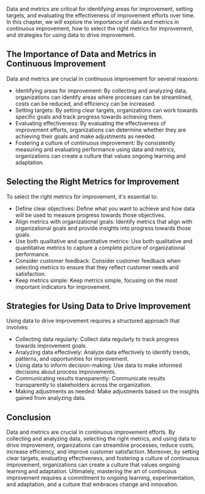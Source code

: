 
Data and metrics are critical for identifying areas for improvement, setting targets, and evaluating the effectiveness of improvement efforts over time. In this chapter, we will explore the importance of data and metrics in continuous improvement, how to select the right metrics for improvement, and strategies for using data to drive improvement.

The Importance of Data and Metrics in Continuous Improvement
------------------------------------------------------------

Data and metrics are crucial in continuous improvement for several reasons:

* Identifying areas for improvement: By collecting and analyzing data, organizations can identify areas where processes can be streamlined, costs can be reduced, and efficiency can be increased.
* Setting targets: By setting clear targets, organizations can work towards specific goals and track progress towards achieving them.
* Evaluating effectiveness: By evaluating the effectiveness of improvement efforts, organizations can determine whether they are achieving their goals and make adjustments as needed.
* Fostering a culture of continuous improvement: By consistently measuring and evaluating performance using data and metrics, organizations can create a culture that values ongoing learning and adaptation.

Selecting the Right Metrics for Improvement
-------------------------------------------

To select the right metrics for improvement, it's essential to:

* Define clear objectives: Define what you want to achieve and how data will be used to measure progress towards those objectives.
* Align metrics with organizational goals: Identify metrics that align with organizational goals and provide insights into progress towards those goals.
* Use both qualitative and quantitative metrics: Use both qualitative and quantitative metrics to capture a complete picture of organizational performance.
* Consider customer feedback: Consider customer feedback when selecting metrics to ensure that they reflect customer needs and satisfaction.
* Keep metrics simple: Keep metrics simple, focusing on the most important indicators for improvement.

Strategies for Using Data to Drive Improvement
----------------------------------------------

Using data to drive improvement requires a structured approach that involves:

* Collecting data regularly: Collect data regularly to track progress towards improvement goals.
* Analyzing data effectively: Analyze data effectively to identify trends, patterns, and opportunities for improvement.
* Using data to inform decision-making: Use data to make informed decisions about process improvements.
* Communicating results transparently: Communicate results transparently to stakeholders across the organization.
* Making adjustments as needed: Make adjustments based on the insights gained from analyzing data.

Conclusion
----------

Data and metrics are crucial in continuous improvement efforts. By collecting and analyzing data, selecting the right metrics, and using data to drive improvement, organizations can streamline processes, reduce costs, increase efficiency, and improve customer satisfaction. Moreover, by setting clear targets, evaluating effectiveness, and fostering a culture of continuous improvement, organizations can create a culture that values ongoing learning and adaptation. Ultimately, mastering the art of continuous improvement requires a commitment to ongoing learning, experimentation, and adaptation, and a culture that embraces change and innovation.
